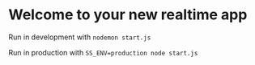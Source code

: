 # Welcome to your new realtime app

Run in development with `nodemon start.js`

Run in production with `SS_ENV=production node start.js`
